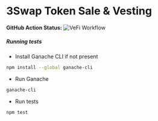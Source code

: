 3Swap Token Sale & Vesting
===============================

**GitHub Action Status:** ![VeFi Workflow](https://github.com/3Swap/Token-Vesting/actions/workflows/contracts-test.yml/badge.svg)


##### Running tests

* Install Ganache CLI if not present

```sh
npm install --global ganache-cli
```

* Run Ganache

```sh
ganache-cli
```

* Run tests

```sh
npm test
```